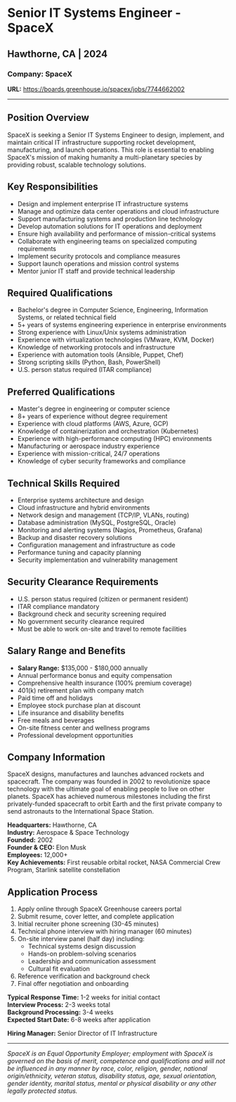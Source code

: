 # Senior IT Systems Engineer - SpaceX
## Hawthorne, CA | 2024

### Company: SpaceX
**URL:** https://boards.greenhouse.io/spacex/jobs/7744662002

---

## Position Overview

SpaceX is seeking a Senior IT Systems Engineer to design, implement, and maintain critical IT infrastructure supporting rocket development, manufacturing, and launch operations. This role is essential to enabling SpaceX's mission of making humanity a multi-planetary species by providing robust, scalable technology solutions.

## Key Responsibilities

- Design and implement enterprise IT infrastructure systems
- Manage and optimize data center operations and cloud infrastructure
- Support manufacturing systems and production line technology
- Develop automation solutions for IT operations and deployment
- Ensure high availability and performance of mission-critical systems
- Collaborate with engineering teams on specialized computing requirements
- Implement security protocols and compliance measures
- Support launch operations and mission control systems
- Mentor junior IT staff and provide technical leadership

## Required Qualifications

- Bachelor's degree in Computer Science, Engineering, Information Systems, or related technical field
- 5+ years of systems engineering experience in enterprise environments
- Strong experience with Linux/Unix systems administration
- Experience with virtualization technologies (VMware, KVM, Docker)
- Knowledge of networking protocols and infrastructure
- Experience with automation tools (Ansible, Puppet, Chef)
- Strong scripting skills (Python, Bash, PowerShell)
- U.S. person status required (ITAR compliance)

## Preferred Qualifications

- Master's degree in engineering or computer science
- 8+ years of experience without degree requirement
- Experience with cloud platforms (AWS, Azure, GCP)
- Knowledge of containerization and orchestration (Kubernetes)
- Experience with high-performance computing (HPC) environments
- Manufacturing or aerospace industry experience
- Experience with mission-critical, 24/7 operations
- Knowledge of cyber security frameworks and compliance

## Technical Skills Required

- Enterprise systems architecture and design
- Cloud infrastructure and hybrid environments
- Network design and management (TCP/IP, VLANs, routing)
- Database administration (MySQL, PostgreSQL, Oracle)
- Monitoring and alerting systems (Nagios, Prometheus, Grafana)
- Backup and disaster recovery solutions
- Configuration management and infrastructure as code
- Performance tuning and capacity planning
- Security implementation and vulnerability management

## Security Clearance Requirements

- U.S. person status required (citizen or permanent resident)
- ITAR compliance mandatory
- Background check and security screening required
- No government security clearance required
- Must be able to work on-site and travel to remote facilities

## Salary Range and Benefits

- **Salary Range:** $135,000 - $180,000 annually
- Annual performance bonus and equity compensation
- Comprehensive health insurance (100% premium coverage)
- 401(k) retirement plan with company match
- Paid time off and holidays
- Employee stock purchase plan at discount
- Life insurance and disability benefits
- Free meals and beverages
- On-site fitness center and wellness programs
- Professional development opportunities

## Company Information

SpaceX designs, manufactures and launches advanced rockets and spacecraft. The company was founded in 2002 to revolutionize space technology with the ultimate goal of enabling people to live on other planets. SpaceX has achieved numerous milestones including the first privately-funded spacecraft to orbit Earth and the first private company to send astronauts to the International Space Station.

**Headquarters:** Hawthorne, CA  
**Industry:** Aerospace & Space Technology  
**Founded:** 2002  
**Founder & CEO:** Elon Musk  
**Employees:** 12,000+  
**Key Achievements:** First reusable orbital rocket, NASA Commercial Crew Program, Starlink satellite constellation

## Application Process

1. Apply online through SpaceX Greenhouse careers portal
2. Submit resume, cover letter, and complete application
3. Initial recruiter phone screening (30-45 minutes)
4. Technical phone interview with hiring manager (60 minutes)
5. On-site interview panel (half day) including:
   - Technical systems design discussion
   - Hands-on problem-solving scenarios
   - Leadership and communication assessment
   - Cultural fit evaluation
6. Reference verification and background check
7. Final offer negotiation and onboarding

**Typical Response Time:** 1-2 weeks for initial contact  
**Interview Process:** 2-3 weeks total  
**Background Processing:** 3-4 weeks  
**Expected Start Date:** 6-8 weeks after application

**Hiring Manager:** Senior Director of IT Infrastructure

---

*SpaceX is an Equal Opportunity Employer; employment with SpaceX is governed on the basis of merit, competence and qualifications and will not be influenced in any manner by race, color, religion, gender, national origin/ethnicity, veteran status, disability status, age, sexual orientation, gender identity, marital status, mental or physical disability or any other legally protected status.*
